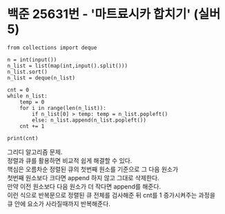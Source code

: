 # 백준 25631번 - '마트료시카 합치기' (실버5)

```
from collections import deque

n = int(input())
n_list = list(map(int,input().split()))
n_list.sort()
n_list = deque(n_list)

cnt = 0
while n_list:
    temp = 0
    for i in range(len(n_list)):
        if n_list[0] > temp: temp = n_list.popleft()
        else: n_list.append(n_list.popleft())
    cnt += 1

print(cnt)
```

그리디 알고리즘 문제.  
정렬과 큐를 활용하면 비교적 쉽게 해결할 수 있다.  
핵심은 
오름차순 정렬된 큐의 첫번째 원소를 기준으로 그 다음 원소가   
첫번째 원소보다 크다면 append 하지 않고 그대로 삭제한다.  
만약 이전 원소보다 다음 원소가 더 작다면 append를 해준다.  
이런 식으로 반복문으로 정렬된 큐 전체를 검사해준 뒤 cnt를 1 증가시켜주는 과정을  
큐 안에 요소가 사라질때까지 반복해준다.  


